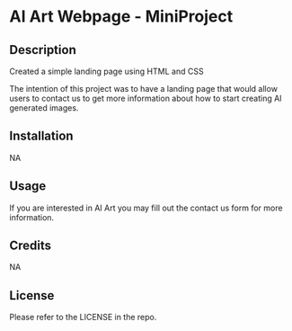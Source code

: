 # AI Art Webpage - MiniProject

## Description

Created a simple landing page using HTML and CSS

The intention of this project was to have a landing page that would allow users to contact us to get more information about how to start creating AI generated images.

## Installation

NA

## Usage

If you are interested in AI Art you may fill out the contact us form for more information. 

## Credits

NA

## License

Please refer to the LICENSE in the repo.
